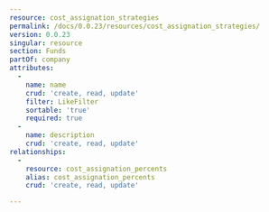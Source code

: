 ```yaml
---
resource: cost_assignation_strategies
permalink: /docs/0.0.23/resources/cost_assignation_strategies/
version: 0.0.23
singular: resource
section: Funds
partOf: company
attributes:
  -
    name: name
    crud: 'create, read, update'
    filter: LikeFilter
    sortable: 'true'
    required: true
  -
    name: description
    crud: 'create, read, update'
relationships:
  -
    resource: cost_assignation_percents
    alias: cost_assignation_percents
    crud: 'create, read, update'

---
```

